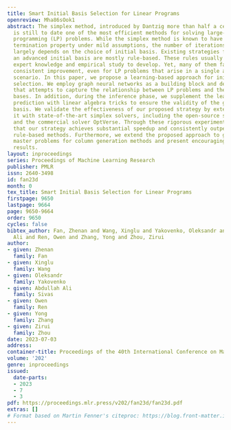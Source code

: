 ```yaml
---
title: Smart Initial Basis Selection for Linear Programs
openreview: Mha86sOok1
abstract: The simplex method, introduced by Dantzig more than half a century ago,
  is still to date one of the most efficient methods for solving large-scale linear
  programming (LP) problems. While the simplex method is known to have the finite
  termination property under mild assumptions, the number of iterations until optimality
  largely depends on the choice of initial basis. Existing strategies for selecting
  an advanced initial basis are mostly rule-based. These rules usually require extensive
  expert knowledge and empirical study to develop. Yet, many of them fail to exhibit
  consistent improvement, even for LP problems that arise in a single application
  scenario. In this paper, we propose a learning-based approach for initial basis
  selection. We employ graph neural networks as a building block and develop a model
  that attempts to capture the relationship between LP problems and their optimal
  bases. In addition, during the inference phase, we supplement the learning-based
  prediction with linear algebra tricks to ensure the validity of the generated initial
  basis. We validate the effectiveness of our proposed strategy by extensively testing
  it with state-of-the-art simplex solvers, including the open-source solver HiGHS
  and the commercial solver OptVerse. Through these rigorous experiments, we demonstrate
  that our strategy achieves substantial speedup and consistently outperforms existing
  rule-based methods. Furthermore, we extend the proposed approach to generating restricted
  master problems for column generation methods and present encouraging numerical
  results.
layout: inproceedings
series: Proceedings of Machine Learning Research
publisher: PMLR
issn: 2640-3498
id: fan23d
month: 0
tex_title: Smart Initial Basis Selection for Linear Programs
firstpage: 9650
lastpage: 9664
page: 9650-9664
order: 9650
cycles: false
bibtex_author: Fan, Zhenan and Wang, Xinglu and Yakovenko, Oleksandr and Sivas, Abdullah
  Ali and Ren, Owen and Zhang, Yong and Zhou, Zirui
author:
- given: Zhenan
  family: Fan
- given: Xinglu
  family: Wang
- given: Oleksandr
  family: Yakovenko
- given: Abdullah Ali
  family: Sivas
- given: Owen
  family: Ren
- given: Yong
  family: Zhang
- given: Zirui
  family: Zhou
date: 2023-07-03
address: 
container-title: Proceedings of the 40th International Conference on Machine Learning
volume: '202'
genre: inproceedings
issued:
  date-parts:
  - 2023
  - 7
  - 3
pdf: https://proceedings.mlr.press/v202/fan23d/fan23d.pdf
extras: []
# Format based on Martin Fenner's citeproc: https://blog.front-matter.io/posts/citeproc-yaml-for-bibliographies/
---
```

